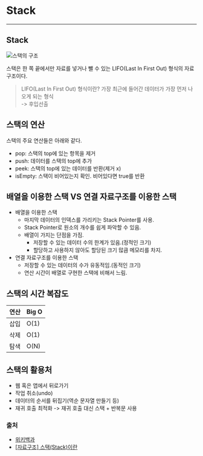 # Stack

---

## Stack

![스택의 구조](https://upload.wikimedia.org/wikipedia/commons/thumb/2/29/Data_stack.svg/600px-Data_stack.svg.png)

스택은 한 쪽 끝에서만 자료를 넣거나 뺄 수 있는 LIFO(Last In First Out) 형식의 자료구조이다.
> LIFO(Last In First Out) 형식이란? 가장 최근에 들어간 데이터가 가장 먼저 나오게 되는 형식  
> -> 후입선출

## 스택의 연산

스택의 주요 연산들은 아래와 같다.

- pop: 스택의 top에 있는 항목을 제거
- push: 데이터를 스택의 top에 추가
- peek: 스택의 top에 있는 데이터를 반환(제거 x)
- isEmpty: 스택이 비어있는지 확인. 비어있다면 true를 반환

## 배열을 이용한 스택 VS 연결 자료구조를 이용한 스택

- 배열을 이용한 스택
  - 마지막 데이터의 인덱스를 가리키는 Stack Pointer를 사용.
  - Stack Pointer로 원소의 개수를 쉽게 파악할 수 있음.
  - 배열이 가지는 단점을 가짐.
    - 저장할 수 있는 데이터 수의 한계가 있음.(정적인 크기)
    - 할당하고 사용하지 않아도 할당된 크기 많큼 메모리를 차지.
- 연결 자료구조를 이용한 스택
  - 저장할 수 있는 데이터의 수가 유동적임.(동적인 크기)
  - 연산 시간이 배열로 구현한 스택에 비해서 느림.

## 스택의 시간 복잡도

| 연산  | Big O |
|-----|-------|
| 삽입  | O(1)  |
| 삭제  | O(1)  |
| 탐색  | O(N)  |

## 스택의 활용처

- 웹 혹은 앱에서 뒤로가기
- 작업 취소(undo)
- 데이터의 순서를 뒤집기(역순 문자열 만들기 등)
- 재귀 호출 최적화 -> 재귀 호출 대신 스택 + 반복문 사용

### 출처

- [위키백과](https://ko.wikipedia.org/wiki/%EC%8A%A4%ED%83%9D)
- [[자료구조] 스택(Stack)이란](https://gmlwjd9405.github.io/2018/08/03/data-structure-stack.html)